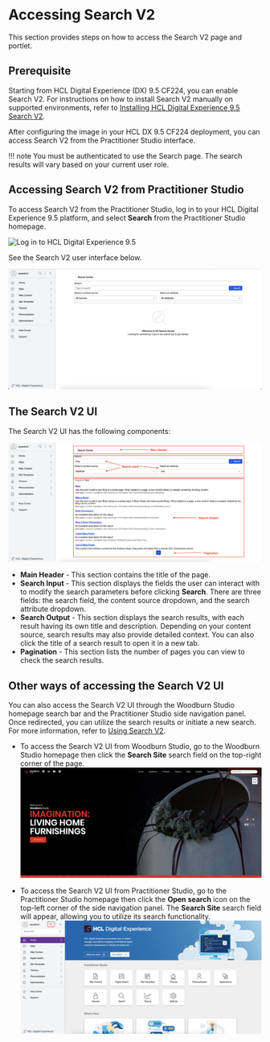 # Accessing Search V2

This section provides steps on how to access the Search V2 page and portlet.

## Prerequisite

Starting from HCL Digital Experience (DX) 9.5 CF224, you can enable Search V2. For instructions on how to install Search V2 manually on supported environments, refer to [Installing HCL Digital Experience 9.5 Search V2](./installation.md).

After configuring the image in your HCL DX 9.5 CF224 deployment, you can access Search V2 from the Practitioner Studio interface.

!!! note
    You must be authenticated to use the Search page. The search results will vary based on your current user role.

## Accessing Search V2 from Practitioner Studio

To access Search V2 from the Practitioner Studio, log in to your HCL Digital Experience 9.5 platform, and select **Search** from the Practitioner Studio homepage.

![](../../assets/HCL_DX_95_Practitioner_Studio_interface.png "Log in to HCL Digital Experience 9.5")

See the Search V2 user interface below.

![](../../assets/HCL_Search_Landing_Page.png "HCL Search Landing Page")

## The Search V2 UI

The Search V2 UI has the following components:

![](../../assets/HCL_Search_General_Components.png)

-   **Main Header** - This section contains the title of the page.
-   **Search Input** - This section displays the fields the user can interact with to modify the search parameters before clicking **Search**. There are three fields: the search field, the content source dropdown, and the search attribute dropdown.
-   **Search Output** - This section displays the search results, with each result having its own title and description. Depending on your content source, search results may also provide detailed context. You can also click the title of a search result to open it in a new tab.
-   **Pagination** - This section lists the number of pages you can view to check the search results.

## Other ways of accessing the Search V2 UI

You can also access the Search V2 UI through the Woodburn Studio homepage search bar and the Practitioner Studio side navigation panel. Once redirected, you can utilize the search results or initiate a new search. For more information, refer to [Using Search V2](./usage.md).

- To access the Search V2 UI from Woodburn Studio, go to the Woodburn Studio homepage then click the **Search Site** search field on the top-right corner of the page.
    ![](../../assets/HCL_Search_Access_Page_Via_Woodburn_1.png)

- To access the Search V2 UI from Practitioner Studio, go to the Practitioner Studio homepage then click the **Open search** icon on the top-left corner of the side navigation panel. The **Search Site** search field will appear, allowing you to utilize its search functionality.
    ![](../../assets/HCL_Search_Access_Page_Via_PS_Sidenav_1.png)
